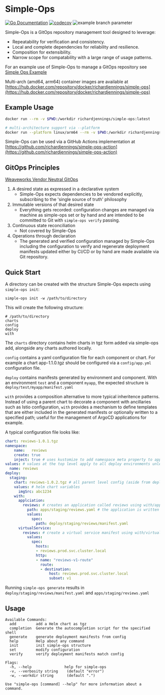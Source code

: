 # Simple-Ops
[![Go Documentation](https://godocs.io/github.com/richardjennings/simple-ops/pkg/config?status.svg)](https://godocs.io/github.com/richardjennings/simple-ops/pkg/config)
[![codecov](https://codecov.io/gh/richardjennings/simple-ops/branch/main/graph/badge.svg?token=TLYP6632YV)](https://codecov.io/gh/richardjennings/simple-ops)
![example branch parameter](https://github.com/richardjennings/simple-ops/actions/workflows/codecov.yml/badge.svg?branch=main)

Simple-Ops is a GitOps repository management tool designed to leverage:

* Repeatability for verification and consistency.
* Local and complete dependencies for reliability and resilience.
* Composition for extensibility.
* Narrow scope for compatability with a large range of usage patterns.

For an example use of Simple-Ops to manage a GitOps repository see [Simple Ops Example](https://github.com/richardjennings/simple-ops-example)

Multi-arch (amd64, arm64) container images are available at [https://hub.docker.com/repository/docker/richardjennings/simple-ops](https://hub.docker.com/repository/docker/richardjennings/simple-ops)

## Example Usage

```bash
docker run --rm -v $PWD:/workdir richardjennings/simple-ops:latest

# multi-architecture support via --platform
docker run --platform linux/arm64 --rm -v $PWD:/workdir richardjennings/simple-ops:latest
```

Simple-Ops can be used via a GitHub Actions implementation at [https://github.com/richardjennings/simple-ops-action](https://github.com/richardjennings/simple-ops-action)

## GitOps Principles
[Weaveworks Vendor Neutral GitOps](https://www.weave.works/blog/opengitops-the-vendor-neutral-gitops-project)

1. A desired state as expressed in a declarative system
    - Simple-Ops expects dependencies to be vendored explicitly, subscribing to the 'single source of truth' philosophy
2. Immutable versions of that desired state
    - Everything gets recorded: configuration changes are managed via machine as simple-ops set or by hand and are 
   intended to be committed to Git with ```simple-ops verify``` passing.
3. Continuous state reconciliation
    - Not covered by Simple-Ops
4. Operations through declaration
    - The generated and verified configuration managed by Simple-Ops including the configuration to verify and regenerate
   deployment manifests updated either by CI/CD or by hand are made available via Git repository. 


## Quick Start

A directory can be created with the structure Simple-Ops expects using ```simple-ops init```:
```
simple-ops init -w /path/to/directory
```
This will create the following structure:
```
# /path/to/directory
charts
config
deploy
with
```
The ```charts``` directory contains helm charts in tgz form added via simple-ops add, alongside any charts authored locally.
    
```config``` contains a yaml configuration file for each component or chart. For example a chart app-1.1.0.tgz should be configured 
via a ```config/app.yml``` configuration file.

```deploy``` contains manifests generated by environment and component. With an environment ```test``` and a component ```myapp```,
the expected structure is ```deploy/test/myapp/manifest.yaml```

```with``` provides a composition alternative to more typical inheritence patterns. Instead of using a parent chart to decorate a component
with ancillaries such as Istio configuration, ```with``` provides a mechanism to define templates that are either included
in the generated manifests or optionally written to a specified path; useful for the management of ArgoCD applications for example.

A typical configuration file looks like:
```yaml
chart: reviews-1.0.1.tgz
namespace:
    name:   reviews 
    create: true
    inject: true # uses kustomize to add namespace meta property to applicable kinds.
values: # values at the top level apply to all deploy environments unless overriten by deploy.environment.values configuration
  name: reviews    
deploy:
  staging:
    chart: reviews-1.0.2.tgz # all parent level config (aside from deploy) can be overriden per deployment config
    values: # helm chart variables
      imgSrc: abc1234
    with:
      applciation:
        reviews: # creates an application called reviews using with/application.yml as a template
          path: apps/staging/reviews.yaml # the application is written to this path rather than deploy/staging/review
          values:
            spec:
              path: deploy/staging/reviews/manifest.yaml
      virtualService:
        reviews: # create a virtual service manifest using with/virtualService.yml called reviews
          values:
            spec:
              hosts:
              - reviews.prod.svc.cluster.local
              http:
              - name: "reviews-v1-route"
                route:
                - destination:
                    host: reviews.prod.svc.cluster.local
                    subset: v1
```
Running ```simple-ops generate``` results in ```deploy/staging/reviews/manifest.yaml``` and ```apps/staging/reviews.yaml```


## Usage
```
Available Commands:
  add         add a Helm chart as tgz
  completion  Generate the autocompletion script for the specified shell
  generate    generate deployment manifests from config
  help        Help about any command
  init        init simple-ops structure
  set         modify configuration
  verify      verify deployment manifests match config

Flags:
  -h, --help               help for simple-ops
  -v, --verbosity string    (default "error")
  -w, --workdir string      (default ".")

Use "simple-ops [command] --help" for more information about a command.
```

